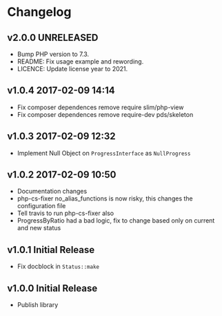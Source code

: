 # Changelog

## v2.0.0 UNRELEASED

- Bump PHP version to 7.3.
- README: Fix usage example and rewording.
- LICENCE: Update license year to 2021.

## v1.0.4 2017-02-09 14:14
- Fix composer dependences remove require slim/php-view
- Fix composer dependences remove require-dev pds/skeleton

## v1.0.3 2017-02-09 12:32
- Implement Null Object on `ProgressInterface` as `NullProgress`

## v1.0.2 2017-02-09  10:50
- Documentation changes
- php-cs-fixer no_alias_functions is now risky, this changes the configuration file
- Tell travis to run php-cs-fixer also
- ProgressByRatio had a bad logic, fix to change based only on current and new status

## v1.0.1 Initial Release
- Fix docblock in `Status::make`

## v1.0.0 Initial Release
- Publish library
